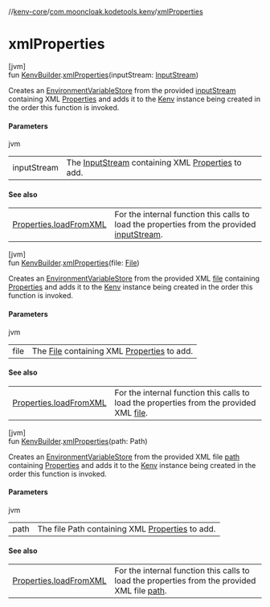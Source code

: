 //[kenv-core](../../index.md)/[com.mooncloak.kodetools.kenv](index.md)/[xmlProperties](xml-properties.md)

# xmlProperties

[jvm]\
fun [KenvBuilder](-kenv-builder/index.md#-151892319%2FMain%2F1271432740).[xmlProperties](xml-properties.md)(inputStream: [InputStream](https://developer.android.com/reference/kotlin/java/io/InputStream.html))

Creates an [EnvironmentVariableStore](../../../kenv-core/kenv-core/com.mooncloak.kodetools.kenv.store/-environment-variable-store/index.md) from the provided [inputStream](xml-properties.md) containing XML [Properties](https://developer.android.com/reference/kotlin/java/util/Properties.html) and adds it to the [Kenv](../../../kenv-core/kenv-core/com.mooncloak.kodetools.kenv/-kenv/index.md) instance being created in the order this function is invoked.

#### Parameters

jvm

| | |
|---|---|
| inputStream | The [InputStream](https://developer.android.com/reference/kotlin/java/io/InputStream.html) containing XML [Properties](https://developer.android.com/reference/kotlin/java/util/Properties.html) to add. |

#### See also

| | |
|---|---|
| [Properties.loadFromXML](https://developer.android.com/reference/kotlin/java/util/Properties.html#loadfromxml) | For the internal function this calls to load the properties from the provided [inputStream](xml-properties.md). |

[jvm]\
fun [KenvBuilder](-kenv-builder/index.md#-151892319%2FMain%2F1271432740).[xmlProperties](xml-properties.md)(file: [File](https://developer.android.com/reference/kotlin/java/io/File.html))

Creates an [EnvironmentVariableStore](../../../kenv-core/kenv-core/com.mooncloak.kodetools.kenv.store/-environment-variable-store/index.md) from the provided XML [file](xml-properties.md) containing [Properties](https://developer.android.com/reference/kotlin/java/util/Properties.html) and adds it to the [Kenv](../../../kenv-core/kenv-core/com.mooncloak.kodetools.kenv/-kenv/index.md) instance being created in the order this function is invoked.

#### Parameters

jvm

| | |
|---|---|
| file | The [File](https://developer.android.com/reference/kotlin/java/io/File.html) containing XML [Properties](https://developer.android.com/reference/kotlin/java/util/Properties.html) to add. |

#### See also

| | |
|---|---|
| [Properties.loadFromXML](https://developer.android.com/reference/kotlin/java/util/Properties.html#loadfromxml) | For the internal function this calls to load the properties from the provided XML [file](xml-properties.md). |

[jvm]\
fun [KenvBuilder](-kenv-builder/index.md#-151892319%2FMain%2F1271432740).[xmlProperties](xml-properties.md)(path: Path)

Creates an [EnvironmentVariableStore](../../../kenv-core/kenv-core/com.mooncloak.kodetools.kenv.store/-environment-variable-store/index.md) from the provided XML file [path](xml-properties.md) containing [Properties](https://developer.android.com/reference/kotlin/java/util/Properties.html) and adds it to the [Kenv](../../../kenv-core/kenv-core/com.mooncloak.kodetools.kenv/-kenv/index.md) instance being created in the order this function is invoked.

#### Parameters

jvm

| | |
|---|---|
| path | The file Path containing XML [Properties](https://developer.android.com/reference/kotlin/java/util/Properties.html) to add. |

#### See also

| | |
|---|---|
| [Properties.loadFromXML](https://developer.android.com/reference/kotlin/java/util/Properties.html#loadfromxml) | For the internal function this calls to load the properties from the provided XML file [path](xml-properties.md). |

